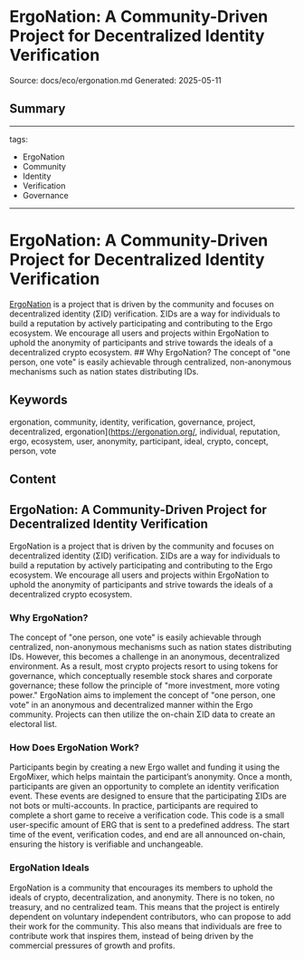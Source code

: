 # ErgoNation: A Community-Driven Project for Decentralized Identity Verification
Source: docs/eco/ergonation.md
Generated: 2025-05-11

## Summary
---
tags:
  - ErgoNation
  - Community
  - Identity
  - Verification
  - Governance
---

# ErgoNation: A Community-Driven Project for Decentralized Identity Verification

[ErgoNation](https://ergonation.org/) is a project that is driven by the community and focuses on decentralized identity (ΣID) verification. ΣIDs are a way for individuals to build a reputation by actively participating and contributing to the Ergo ecosystem. We encourage all users and projects within ErgoNation to uphold the anonymity of participants and strive towards the ideals of a decentralized crypto ecosystem. ## Why ErgoNation? The concept of "one person, one vote" is easily achievable through centralized, non-anonymous mechanisms such as nation states distributing IDs.

## Keywords
ergonation, community, identity, verification, governance, project, decentralized, ergonation](https://ergonation.org/, individual, reputation, ergo, ecosystem, user, anonymity, participant, ideal, crypto, concept, person, vote

## Content
## ErgoNation: A Community-Driven Project for Decentralized Identity Verification
ErgoNation is a project that is driven by the community and focuses on decentralized identity (ΣID) verification. ΣIDs are a way for individuals to build a reputation by actively participating and contributing to the Ergo ecosystem. We encourage all users and projects within ErgoNation to uphold the anonymity of participants and strive towards the ideals of a decentralized crypto ecosystem.

### Why ErgoNation?
The concept of "one person, one vote" is easily achievable through centralized, non-anonymous mechanisms such as nation states distributing IDs. However, this becomes a challenge in an anonymous, decentralized environment. As a result, most crypto projects resort to using tokens for governance, which conceptually resemble stock shares and corporate governance; these follow the principle of "more investment, more voting power." ErgoNation aims to implement the concept of "one person, one vote" in an anonymous and decentralized manner within the Ergo community. Projects can then utilize the on-chain ΣID data to create an electoral list.

### How Does ErgoNation Work?
Participants begin by creating a new Ergo wallet and funding it using the ErgoMixer, which helps maintain the participant’s anonymity. Once a month, participants are given an opportunity to complete an identity verification event. These events are designed to ensure that the participating ΣIDs are not bots or multi-accounts. In practice, participants are required to complete a short game to receive a verification code. This code is a small user-specific amount of ERG that is sent to a predefined address. The start time of the event, verification codes, and end are all announced on-chain, ensuring the history is verifiable and unchangeable.

### ErgoNation Ideals
ErgoNation is a community that encourages its members to uphold the ideals of crypto, decentralization, and anonymity. There is no token, no treasury, and no centralized team. This means that the project is entirely dependent on voluntary independent contributors, who can propose to add their work for the community. This also means that individuals are free to contribute work that inspires them, instead of being driven by the commercial pressures of growth and profits.
